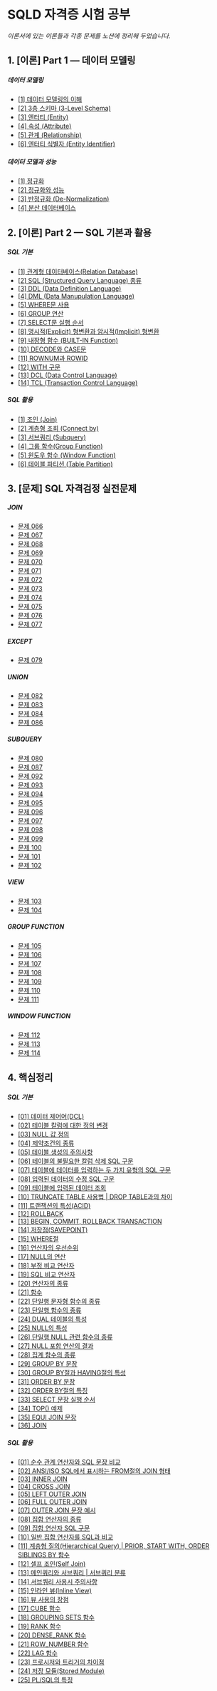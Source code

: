 # SQLD 자격증 시험 공부 

*이론서에 있는 이론들과 각종 문제를 노션에 정리해 두었습니다.*


## 1. [이론] Part 1 — 데이터 모델링

##### 데이터 모델링
- [[1] 데이터 모델링의 이해](https://www.notion.so/1-c67ee7b1de1d49d4af05819529ebee0b)
- [[2] 3층 스키마 (3-Level Schema)](https://www.notion.so/2-3-3-Level-Schema-f82f8fb4da184801b3f2352921379eb5)
- [[3] 엔터티 (Entity)](https://www.notion.so/3-Entity-348295c004dd40fc8fb3993ca2ddc5f0)
- [[4] 속성 (Attribute)](https://www.notion.so/4-Attribute-868fa9e384024a94a7c1e16e2e9256a7)
- [[5] 관계 (Relationship)](https://www.notion.so/5-Relationship-bac4f3683063447e80f9f1d9da55bec3)
- [[6] 엔터티 식별자 (Entity Identifier)](https://www.notion.so/6-Entity-Identifier-8598f047378f4fa181875be5a5e33df5)

##### 데이터 모델과 성능
- [[1] 정규화](https://www.notion.so/1-822d6153305e47108e76b11816b435e3)
- [[2] 정규화와 성능](https://www.notion.so/2-f802ce8eb33f440b9350edd7867f1906)
- [[3] 반정규화 (De-Normalization)](https://www.notion.so/3-De-Normalization-54644197fe23454e93e48edf701ba237)
- [[4] 분산 데이터베이스](https://www.notion.so/4-22d12df09af64ba9b7e3750472eec455)



## 2. [이론] Part 2 — SQL 기본과 활용

##### SQL 기본
- [[1] 관계형 데이터베이스(Relation Database)](https://www.notion.so/1-Relation-Database-834e4fc30ec944d39b6c2039e1ff673f)
- [[2] SQL (Structured Query Language) 종류](https://www.notion.so/2-SQL-Structured-Query-Language-f830c26651854ebea9ed2ffdbc757287)
- [[3] DDL (Data Definition Language)](https://www.notion.so/3-DDL-Data-Definition-Language-3356a28fba4746b780cc2dc1474ad932)
- [[4] DML (Data Manupulation Language)](https://www.notion.so/4-DML-Data-Manupulation-Language-26bbd16f9ef64b41826e067a25231ba5)
- [[5] WHERE문 사용](https://www.notion.so/5-WHERE-488f5de173e04d07b2af9e26f765ccc4)
- [[6] GROUP 연산](https://www.notion.so/6-GROUP-5174397d68e74683a739234fb4441f49)
- [[7] SELECT문 실행 순서](https://www.notion.so/7-SELECT-a489b6a589584759881557ec69940df0)
- [[8] 명시적(Explicit) 형변환과 암시적(Implicit) 형변환](https://www.notion.so/8-Explicit-Implicit-a025200ec3ac4127b41b3142e714c439)
- [[9] 내장형 함수 (BUILT-IN Function)](https://www.notion.so/9-BUILT-IN-Function-e2788ae6fb504e5fa0e9fd08f7c4056c)
- [[10] DECODE와 CASE문](https://www.notion.so/10-DECODE-CASE-d9956534aeee4821bd448fe661ca7a7f)
- [[11] ROWNUM과 ROWID](https://www.notion.so/11-ROWNUM-ROWID-f1751c1713034560bea6250ebf9f53bb)
- [[12] WITH 구문](https://www.notion.so/12-WITH-5dbb0a90cafc49899dd6e86875d37ba3)
- [[13] DCL (Data Control Language)](https://www.notion.so/13-DCL-Data-Control-Language-7f336666abcc451baedf350af57bed7b)
- [[14] TCL (Transaction Control Language)](https://www.notion.so/14-TCL-Transaction-Control-Language-9cbefc0fd61e4a1ab1e65f430a66e3e2)

##### SQL 활용
- [[1] 조인 (Join)](https://www.notion.so/1-Join-ca8c85bfe4144b10ac2b2aa114a12f87)
- [[2] 계층형 조회 (Connect by)](https://www.notion.so/2-Connect-by-16f9c0c8fed945d19d899116895b5761)
- [[3] 서브쿼리 (Subquery)](https://www.notion.so/3-Subquery-3b554efd71e44096aa6035d9594a3afa)
- [[4] 그룹 함수(Group Function)](https://www.notion.so/4-Group-Function-6ce8fbf857fe4ee6aa68628c5a9ac781)
- [[5] 윈도우 함수 (Window Function)](https://www.notion.so/5-Window-Function-d15804e8d500484f8047b464dc6204ec)
- [[6] 테이블 파티션 (Table Partition)](https://www.notion.so/6-Table-Partition-16ccdf9850af4274a79e5b711789d9a5)


## 3. [문제] SQL 자격검정 실전문제

##### JOIN
- [문제 066](https://www.notion.so/066-51c26f1c8e4d42db81fe6f4b1b4b45c6)
- [문제 067](https://www.notion.so/067-e252732ad6ac4ea6a96ef992c23001e5)
- [문제 068](https://www.notion.so/068-4bfc30330059457b89f3554d45abc446)
- [문제 069](https://www.notion.so/069-bf8f27bb9e6f4b658f1eda1f0037cb74)
- [문제 070](https://www.notion.so/070-f46681a284cc4074b59170d6ad019e0d)
- [문제 071](https://www.notion.so/071-53da814dfd684ef69da910c4c30c4a23)
- [문제 072](https://www.notion.so/072-441e4d6b83d74d7883f91c8b850e5247)
- [문제 073](https://www.notion.so/073-6ac6895beb5f47b18b5fc4c455a3fb4d)
- [문제 074](https://www.notion.so/074-ec12489697154539bce5f20148a7e10c)
- [문제 075](https://www.notion.so/075-139b55f02a2044e09ce4b741c06f9ef5)
- [문제 076](https://www.notion.so/076-9065304b41374672bf3ec3265b5bdf67)
- [문제 077](https://www.notion.so/077-5b4b13d098114f14a491f3b2d4fb23b2)

##### EXCEPT
- [문제 079](https://www.notion.so/079-fbc3388f0ee34b209caef9ca9a187445)

##### UNION
- [문제 082](https://www.notion.so/082-bea8e3fd493143f3894592b48a2b7d76)
- [문제 083](https://www.notion.so/083-aa5962d1296a4dd88d6db0bf3867f6c5)
- [문제 084](https://www.notion.so/084-d19a5e9494774d4aa8b4406cb57a8217)
- [문제 086](https://www.notion.so/086-5ca7a6caea49412ea6a8f7a70aef8df6)

##### SUBQUERY
- [문제 080](https://www.notion.so/080-c020607be3c64c01b9fae0b16674ede2)
- [문제 087](https://www.notion.so/087-623f9753433c430abd0731edddf7cf7a)
- [문제 092](https://www.notion.so/092-0b006192e0634b8d8493b6d4721137de)
- [문제 093](https://www.notion.so/093-6ba760bd90fd456b98e22cc0040e0198)
- [문제 094](https://www.notion.so/094-430ea7530a4a47bbbbe9c45c59515e51)
- [문제 095](https://www.notion.so/095-27f445ae9a3f4fbc8c5c286be0e9a799)
- [문제 096](https://www.notion.so/096-22cf8ed4bdf8499e90dda72761c8914b)
- [문제 097](https://www.notion.so/097-13295fd529214b468d8924a960b29a25)
- [문제 098](https://www.notion.so/098-3e5980c7a0434f1e9c95e94d75071615)
- [문제 099](https://www.notion.so/099-e4ac1345a1104bf0b528f8740f4d272b)
- [문제 100](https://www.notion.so/100-13a8bd944b914e9496eb8dd5c6d3eb91)
- [문제 101](https://www.notion.so/101-44e28dc639364770b4d37b8a9b608239)
- [문제 102](https://www.notion.so/102-575e1c4a86784f4a95f5eb7131093da4)

##### VIEW
- [문제 103](https://www.notion.so/103-3b6a459de56841b4ad25fa3f127002c3)
- [문제 104](https://www.notion.so/104-b0e6ed1d36bc4bfca51bf6d8e8496ffb)

##### GROUP FUNCTION
- [문제 105](https://www.notion.so/105-86fac5abeb734918a26fc18f37584c9d)
- [문제 106](https://www.notion.so/106-9aa68d7e413d4752911e129c8432b587)
- [문제 107](https://www.notion.so/107-34b00554faf94bf49a1378f55253b37c)
- [문제 108](https://www.notion.so/108-ca05a9a99e6a4214b67a7cd2b3bc0b74)
- [문제 109](https://www.notion.so/109-f565c2e3d1c2492f974943302282ac0c)
- [문제 110](https://www.notion.so/110-282928a97f594361a130afd25b83093f)
- [문제 111](https://www.notion.so/111-86eca9e1bd2946488e8b29f114bbc134)

##### WINDOW FUNCTION
- [문제 112](https://www.notion.so/112-04a66500f146494e92929a549cf86a42)
- [문제 113](https://www.notion.so/113-5b724c6416644f8b99b20c6c7bc01047)
- [문제 114](https://www.notion.so/114-fd503676315f4983bfe2718d3a8356bc)



## 4. 핵심정리

##### SQL 기본
- [[01] 데이터 제어어(DCL)](https://www.notion.so/jhm9191/01-DCL-56de6dc11f11403dbbae0c8e1f300421)
- [[02] 테이블 칼럼에 대한 정의 변경](https://www.notion.so/jhm9191/02-c7bf23dae6064a0d920ba6a59fe09bb3)
- [[03] NULL 값 정의](https://www.notion.so/jhm9191/03-NULL-d4b57585efaa4effb7ba97a22fc28bc5)
- [[04] 제약조건의 종류](https://www.notion.so/jhm9191/04-88f0d7d94e214b7c8af8db6fb072d8a5)
- [[05] 테이블 생성의 주의사항](https://www.notion.so/jhm9191/05-c4ffa06f78d44b669b864ede4f1047b2)
- [[06] 테이블의 불필요한 칼럼 삭제 SQL 구문](https://www.notion.so/jhm9191/06-SQL-139e97757a504f5bbecd22bfb1bbefd5)
- [[07] 테이블에 데이터를 입력하는 두 가지 유형의 SQL 구문](https://www.notion.so/jhm9191/07-SQL-2c21fe3950224ae1a88a8b63538d8ea8)
- [[08] 입력된 데이터의 수정 SQL 구문](https://www.notion.so/jhm9191/08-SQL-a6300732f63540a48d1fdb638bbc49ad)
- [[09] 테이블에 입력된 데이터 조회](https://www.notion.so/jhm9191/09-476fbd7bb55e4bad9ec2186dc6aade45)
- [[10] TRUNCATE TABLE 사용법 | DROP TABLE과의 차이](https://www.notion.so/jhm9191/10-TRUNCATE-TABLE-DROP-TABLE-c6797996ec3f4c8f88ed547a485b314f)
- [[11] 트랜잭션의 특성(ACID)](https://www.notion.so/jhm9191/11-ACID-be44fb50efef4db7b989590059abdce9)
- [[12] ROLLBACK](https://www.notion.so/jhm9191/12-ROLLBACK-325bcbfad66d4d80a6c40a9b0d7703e4)
- [[13] BEGIN, COMMIT, ROLLBACK TRANSACTION](https://www.notion.so/jhm9191/13-BEGIN-COMMIT-ROLLBACK-TRANSACTION-1ea5d0b5ac464113bc6cef372921d496)
- [[14] 저장점(SAVEPOINT)](https://www.notion.so/jhm9191/14-SAVEPOINT-4e2657b06e194e60b27d81d5e84f6afd)
- [[15] WHERE절](https://www.notion.so/jhm9191/15-WHERE-ee553a09a4414b8ab377129ad7934778)
- [[16] 연산자의 우선순위](https://www.notion.so/jhm9191/16-64f820da0d744708bdbac62bde08c01c)
- [[17] NULL의 연산](https://www.notion.so/jhm9191/17-NULL-031b173074534c788b490e914b6391ae)
- [[18] 부정 비교 연산자](https://www.notion.so/jhm9191/18-1b6976dd3a4a4ebca4b0a0a03f6da26a)
- [[19] SQL 비교 연산자](https://www.notion.so/jhm9191/19-SQL-60451ffe59a64ac481922f3558f5df5b)
- [[20] 연산자의 종류](https://www.notion.so/jhm9191/20-cb312ac236f44eeea299eb0a2438b6c0)
- [[21] 함수](https://www.notion.so/jhm9191/21-e7bbd74ca71f48a2bc3024f57314aded)
- [[22] 단일행 문자형 함수의 종류](https://www.notion.so/jhm9191/22-5d7d67b6576c4150a0cb788a102f53b5)
- [[23] 단일행 함수의 종류](https://www.notion.so/jhm9191/23-77504f74aa4147d8a3510a825cb31708)
- [[24] DUAL 테이블의 특성](https://www.notion.so/jhm9191/24-DUAL-ac2c99ca3c75428ba89e9744e78feacc)
- [[25] NULL의 특성](https://www.notion.so/jhm9191/25-NULL-bc8099cc2e2142b0a6d01675a9863be0)
- [[26] 단일행 NULL 관련 함수의 종류](https://www.notion.so/jhm9191/26-NULL-a54c0fe66b3a49258ac263106d7c3d42)
- [[27] NULL 포함 연산의 결과](https://www.notion.so/jhm9191/27-NULL-4b7bf38fb8574fb79989e6cc1168bc9e)
- [[28] 집계 함수의 종류](https://www.notion.so/jhm9191/28-75417568598649a59fbeff93248b6374)
- [[29] GROUP BY 문장](https://www.notion.so/jhm9191/29-GROUP-BY-94ccf938e10b4fe2a64cb6b6935eeb35)
- [[30] GROUP BY절과 HAVING절의 특성](https://www.notion.so/jhm9191/30-GROUP-BY-HAVING-dd78d183b43340fcbc858365e11d6ffc)
- [[31] ORDER BY 문장](https://www.notion.so/jhm9191/31-ORDER-BY-d99506fdf5104db88719cade1207f5cd)
- [[32] ORDER BY절의 특징](https://www.notion.so/jhm9191/32-ORDER-BY-ac06cc6371c44e919f580566380990bb)
- [[33] SELECT 문장 실행 순서](https://www.notion.so/jhm9191/33-SELECT-b76910afd4d144c19eec25d61b2f2f3e)
- [[34] TOP() 예제](https://www.notion.so/jhm9191/34-TOP-3de407a4025b4b9d998e6eac67a6a89c)
- [[35] EQUI JOIN 문장](https://www.notion.so/jhm9191/35-EQUI-JOIN-9eb0d66e23854c0db30af5b467bd05ee)
- [[36] JOIN](https://www.notion.so/jhm9191/36-JOIN-33e649bfce9e412ab921888caedc3643)

##### SQL 활용
- [[01] 순수 관계 연산자와 SQL 문장 비교](https://www.notion.so/jhm9191/01-SQL-72f77261f32345b688c4ae8c373b0910)
- [[02] ANSI/ISO SQL에서 표시하는 FROM절의 JOIN 형태](https://www.notion.so/jhm9191/02-ANSI-ISO-SQL-FROM-JOIN-54b5d3e4f0114f8dbd9ec4fc418ea0b6)
- [[03] INNER JOIN](https://www.notion.so/jhm9191/03-INNER-JOIN-b2cfb063c42d4f8ab287b915b7fbac23)
- [[04] CROSS JOIN](https://www.notion.so/jhm9191/04-CROSS-JOIN-94389ae768d5421590f9a1995ec66b12)
- [[05] LEFT OUTER JOIN](https://www.notion.so/jhm9191/05-LEFT-OUTER-JOIN-9ba98bc499ca4503b46f7161ff137e7c)
- [[06] FULL OUTER JOIN](https://www.notion.so/jhm9191/06-FULL-OUTER-JOIN-493f8c6edbd34de49123f24b622975a9)
- [[07] OUTER JOIN 문장 예시](https://www.notion.so/jhm9191/07-OUTER-JOIN-abc28038d9f84a5d8b88ef8fa938d16d)
- [[08] 집합 연산자의 종류](https://www.notion.so/jhm9191/08-336446d27f7f4b648483f17b9a46bdbc)
- [[09] 집합 연산자 SQL 구문](https://www.notion.so/jhm9191/09-SQL-8a4a53068e0b40d2a7f54659db3c5937)
- [[10] 일반 집합 연산자를 SQL과 비교](https://www.notion.so/jhm9191/10-SQL-f95b3cf9165e4d38861189f4a5a5f22d)
- [[11] 계층형 질의(Hierarchical Query) | PRIOR, START WITH, ORDER SIBLINGS BY 함수](https://www.notion.so/jhm9191/11-Hierarchical-Query-PRIOR-START-WITH-ORDER-SIBLINGS-BY-b32baff9b03b43f7b5a63aa776a8c7cd)
- [[12] 셀프 조인(Self Join)](https://www.notion.so/jhm9191/12-Self-Join-847560471e1f4d72ab2f8ba66492eacb)
- [[13] 메인쿼리와 서브쿼리 | 서브쿼리 분류](https://www.notion.so/jhm9191/13-85a3f30ce6664b2eabcbd5b521c97bba)
- [[14] 서브쿼리 사용시 주의사항](https://www.notion.so/jhm9191/14-76684fddbfd54aa69be9dee466513a7d)
- [[15] 인라인 뷰(Inline View)](https://www.notion.so/jhm9191/15-Inline-View-3ec10564b569430e88eab4fa27a24d7c)
- [[16] 뷰 사용의 장점](https://www.notion.so/jhm9191/16-d72609e2a9d047d58d45cb442ce5878c)
- [[17] CUBE 함수](https://www.notion.so/jhm9191/17-CUBE-7b537ede54dd494baa664544c7c338c3)
- [[18] GROUPING SETS 함수](https://www.notion.so/jhm9191/18-GROUPING-SETS-b7717b68d23c4ff38818263171cf6529)
- [[19] RANK 함수](https://www.notion.so/jhm9191/19-RANK-281a7f069fea4f6aa9442c742687005b)
- [[20] DENSE_RANK 함수](https://www.notion.so/jhm9191/20-DENSE_RANK-108f1fa2a7634116a3dec8ced0851ade)
- [[21] ROW_NUMBER 함수](https://www.notion.so/jhm9191/21-ROW_NUMBER-5361968f0558420fab26cde67ce50870)
- [[22] LAG 함수](https://www.notion.so/jhm9191/22-LAG-7bdf7f48abd14bfcbbe93624f418d4d8)
- [[23] 프로시저와 트리거의 차이점](https://www.notion.so/jhm9191/23-d2724535f1fe4ea89df1ef12f001209c)
- [[24] 저장 모듈(Stored Module)](https://www.notion.so/jhm9191/24-Stored-Module-e585fdb4d358484aac615c29639a19b2)
- [[25] PL/SQL의 특징](https://www.notion.so/jhm9191/25-PL-SQL-2ec5c9b02cff499489239c77e6f4f49d)





